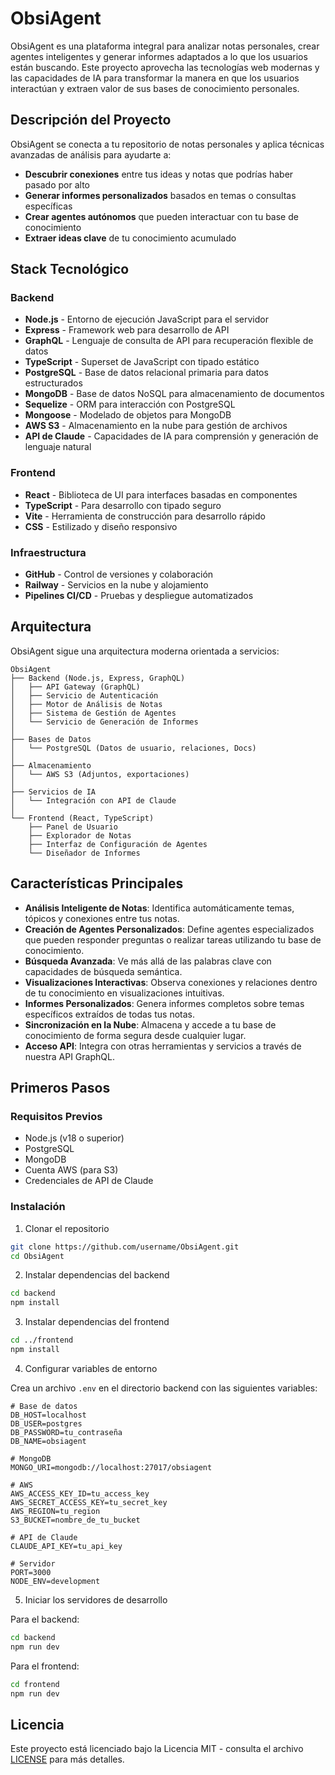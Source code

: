 # ObsiAgent

ObsiAgent es una plataforma integral para analizar notas personales, crear agentes inteligentes y generar informes adaptados a lo que los usuarios están buscando. Este proyecto aprovecha las tecnologías web modernas y las capacidades de IA para transformar la manera en que los usuarios interactúan y extraen valor de sus bases de conocimiento personales.

## Descripción del Proyecto

ObsiAgent se conecta a tu repositorio de notas personales y aplica técnicas avanzadas de análisis para ayudarte a:

- **Descubrir conexiones** entre tus ideas y notas que podrías haber pasado por alto
- **Generar informes personalizados** basados en temas o consultas específicas
- **Crear agentes autónomos** que pueden interactuar con tu base de conocimiento
- **Extraer ideas clave** de tu conocimiento acumulado

## Stack Tecnológico

### Backend
- **Node.js** - Entorno de ejecución JavaScript para el servidor
- **Express** - Framework web para desarrollo de API
- **GraphQL** - Lenguaje de consulta de API para recuperación flexible de datos
- **TypeScript** - Superset de JavaScript con tipado estático
- **PostgreSQL** - Base de datos relacional primaria para datos estructurados
- **MongoDB** - Base de datos NoSQL para almacenamiento de documentos
- **Sequelize** - ORM para interacción con PostgreSQL
- **Mongoose** - Modelado de objetos para MongoDB
- **AWS S3** - Almacenamiento en la nube para gestión de archivos
- **API de Claude** - Capacidades de IA para comprensión y generación de lenguaje natural

### Frontend
- **React** - Biblioteca de UI para interfaces basadas en componentes
- **TypeScript** - Para desarrollo con tipado seguro
- **Vite** - Herramienta de construcción para desarrollo rápido
- **CSS** - Estilizado y diseño responsivo

### Infraestructura
- **GitHub** - Control de versiones y colaboración
- **Railway** - Servicios en la nube y alojamiento
- **Pipelines CI/CD** - Pruebas y despliegue automatizados

## Arquitectura

ObsiAgent sigue una arquitectura moderna orientada a servicios:

```
ObsiAgent
├── Backend (Node.js, Express, GraphQL)
│   ├── API Gateway (GraphQL)
│   ├── Servicio de Autenticación
│   ├── Motor de Análisis de Notas
│   ├── Sistema de Gestión de Agentes
│   └── Servicio de Generación de Informes
│
├── Bases de Datos
│   └── PostgreSQL (Datos de usuario, relaciones, Docs)
│
├── Almacenamiento
│   └── AWS S3 (Adjuntos, exportaciones)
│
├── Servicios de IA
│   └── Integración con API de Claude
│
└── Frontend (React, TypeScript)
    ├── Panel de Usuario
    ├── Explorador de Notas
    ├── Interfaz de Configuración de Agentes
    └── Diseñador de Informes
```

## Características Principales

- **Análisis Inteligente de Notas**: Identifica automáticamente temas, tópicos y conexiones entre tus notas.
- **Creación de Agentes Personalizados**: Define agentes especializados que pueden responder preguntas o realizar tareas utilizando tu base de conocimiento.
- **Búsqueda Avanzada**: Ve más allá de las palabras clave con capacidades de búsqueda semántica.
- **Visualizaciones Interactivas**: Observa conexiones y relaciones dentro de tu conocimiento en visualizaciones intuitivas.
- **Informes Personalizados**: Genera informes completos sobre temas específicos extraídos de todas tus notas.
- **Sincronización en la Nube**: Almacena y accede a tu base de conocimiento de forma segura desde cualquier lugar.
- **Acceso API**: Integra con otras herramientas y servicios a través de nuestra API GraphQL.

## Primeros Pasos

### Requisitos Previos

- Node.js (v18 o superior)
- PostgreSQL
- MongoDB
- Cuenta AWS (para S3)
- Credenciales de API de Claude

### Instalación

1. Clonar el repositorio
```bash
git clone https://github.com/username/ObsiAgent.git
cd ObsiAgent
```

2. Instalar dependencias del backend
```bash
cd backend
npm install
```

3. Instalar dependencias del frontend
```bash
cd ../frontend
npm install
```

4. Configurar variables de entorno

Crea un archivo `.env` en el directorio backend con las siguientes variables:
```
# Base de datos
DB_HOST=localhost
DB_USER=postgres
DB_PASSWORD=tu_contraseña
DB_NAME=obsiagent

# MongoDB
MONGO_URI=mongodb://localhost:27017/obsiagent

# AWS
AWS_ACCESS_KEY_ID=tu_access_key
AWS_SECRET_ACCESS_KEY=tu_secret_key
AWS_REGION=tu_region
S3_BUCKET=nombre_de_tu_bucket

# API de Claude
CLAUDE_API_KEY=tu_api_key

# Servidor
PORT=3000
NODE_ENV=development
```

5. Iniciar los servidores de desarrollo

Para el backend:
```bash
cd backend
npm run dev
```

Para el frontend:
```bash
cd frontend
npm run dev
```

## Licencia

Este proyecto está licenciado bajo la Licencia MIT - consulta el archivo [LICENSE](LICENSE) para más detalles.
